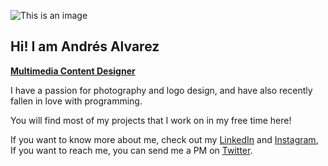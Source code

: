 ![This is an image](https://i.imgur.com/SiW0z4j.jpg)

## Hi! I am **Andrés Alvarez**
**[Multimedia Content Designer](https://andresfelipe.netlify.app/)**

I have a passion for photography and logo design, and have also recently fallen in love with programming.

You will find most of my projects that I work on in my free time here!


If you want to know more about me, check out my [LinkedIn](https://www.linkedin.com/in/afar-cmyk/) and [Instagram](https://www.instagram.com/afarvf/),
If you want to reach me, you can send me a PM on [Twitter](https://twitter.com/Afar_CMYK).

